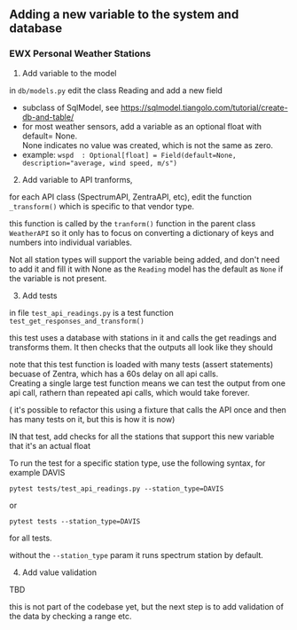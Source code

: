 ## Adding a new variable to the system and database

### EWX Personal Weather Stations 


1. Add variable to the model

in `db/models.py` edit the class Reading and add a new field
  - subclass of SqlModel, see https://sqlmodel.tiangolo.com/tutorial/create-db-and-table/
  - for most weather sensors,  add a variable as an optional float with default= None.   
    None indicates no value was created, which is not the same as zero. 
  - example: `wspd  : Optional[float] = Field(default=None, description="average, wind speed, m/s")`

2. Add variable to API tranforms, 

for each API class (SpectrumAPI, ZentraAPI, etc), edit the function `_transform()` which is specific to that vendor type. 

this function is called by the `tranform()` function in the parent class `WeatherAPI` so 
it only has to focus on converting a dictionary of keys and numbers into individual variables.  

Not all station types will support the variable being added, and don't need to add it and fill it with None as the `Reading` model has the 
default as `None` if the variable is not present. 

3. Add tests

in file `test_api_readings.py` is a test function `test_get_responses_and_transform()`

this test uses a database with stations in it and calls the get readings and transforms them.   It then checks that the outputs all look like they should

note that this test function is loaded with many tests (assert statements) becuase of Zentra, which has a 60s delay on all api calls.   
Creating a single large test function means we can test the output from one api call, rathern than repeated api calls, which would take forever. 

( it's possible to refactor this using a fixture that calls the API once and then has many tests on it, but this is how it is now)

IN that test, add checks for all the stations that support this new variable  that it's an actual float

To run the test for a specific station type, use the following syntax, for example DAVIS 

`pytest tests/test_api_readings.py --station_type=DAVIS`

or 

`pytest tests --station_type=DAVIS`

for all tests.  

without the `--station_type` param it runs spectrum station by default.  

4. Add value validation

TBD

this is not part of the codebase yet, but the next step is to add validation of the data by checking a range etc. 

